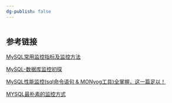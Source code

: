 ```yaml
---
dg-publish: false
---
```

```toc
```
## 参考链接

[MySQL常用监控指标及监控方法](https://www.cnblogs.com/wwcom123/p/10759494.html)

[MySQL-数据库监控初探](https://cloud.tencent.com/developer/article/1862783)

[MySQL性能监控(sql命令语句 & MONyog工具)全掌握，这一篇足以！](https://blog.csdn.net/wuyoudeyuer/article/details/106294975)

[MYSQL最朴素的监控方式](https://segmentfault.com/a/1190000042307769)

